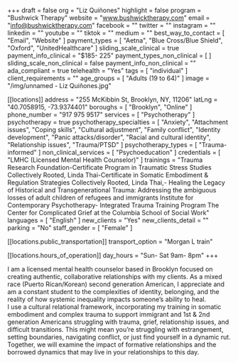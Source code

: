 +++
draft = false
org = "Liz Quiñones"
highlight = false
program = "Bushwick Therapy"
website = "www.bushwicktherapy.com"
email = "info@bushwicktherapy.com"
facebook = ""
twitter = ""
instagram = ""
linkedin = ""
youtube = ""
tiktok = ""
medium = ""
best_way_to_contact = [ "Email", "Website" ]
payment_types = [
  "Aetna",
  "Blue Cross/Blue Shield",
  "Oxford",
  "UnitedHealthcare"
]
sliding_scale_clinical = true
payment_info_clinical = "$185- 225"
payment_types_non_clinical = [ ]
sliding_scale_non_clinical = false
payment_info_non_clinical = ""
ada_compliant = true
telehealth = "Yes"
tags = [ "individual" ]
client_requirements = ""
age_groups = [ "Adults (19 to 64)" ]
image = "/img/unnamed - Liz Quiñones.jpg"

[[locations]]
address = "255 McKibbin St, Brooklyn, NY, 11206"
latLng = "40.7058915, -73.9374401"
boroughs = [ "Brooklyn", "Online" ]
phone_number = "917 975 9517"
services = [ "Psychotherapy" ]
psychotherapy = true
psychotherapy_specialties = [
  "Anxiety",
  "Attachment issues",
  "Coping skills",
  "Cultural adjustment",
  "Family conflict",
  "Identity development",
  "Panic attacks/disorder",
  "Racial and cultural identity",
  "Relationship issues",
  "Trauma/PTSD"
]
psychotherapy_types = [ "Trauma-informed" ]
non_clinical_services = [ "Psychoeducation" ]
credentials = [ "LMHC (Licensed Mental Health Counselor)" ]
trainings = "Trauma Research Foundation-Certificate Program in Traumatic Stress Studies  Collectively Rooted, Linda Thai-Certificate in Somatic Embodiment & Regulation Strategies  Collectively Rooted, Linda Thai,- Healing the Legacy of Historical and Transgenerational Trauma: Addressing the ambiguous losses of adult children of refugees and immigrants  Institute for Contemporary Psychotherapy- Integrated Trauma Training Program  The Center for Complicated Grief at the Columbia School of Social Work"
languages = [ "English" ]
new_clients = "Yes"
new_clients_detail = ""
parking = "No"
staff_gender = [ "Female" ]

  [[locations.public_transportation]]
  transport_option = "Morgan L train"

  [[locations.hours_of_operation]]
  day_hours = "Sun- Sat 9am- 8pm"
+++


I am a licensed mental health counselor based in Brooklyn focused on creating authentic, collaborative relationships with my clients. As a mixed race (Puerto Rican/Korean) second generation American, I appreciate and am a constant student to the complexities of identity, belonging, and the reality of how systemic inequality impacts someone’s ability to heal. <br>
I use a cultural relational framework, incorporating my training in somatic embodiment and complex trauma to support immigrant and 1st & 2nd generation Americans struggling with trauma, grief, relationship issues, and difficult transitions.  This might mean you’re struggling with estrangement, setting boundaries, navigating conflict, or just find yourself in a dynamic rut. <br>
Together, we will examine the impact of formative relationships and the borrowed dynamics that may live in your relationships to this day. <br>
